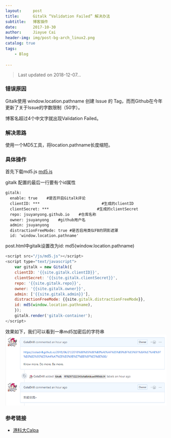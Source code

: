 ```yaml
---
layout:     post
title:      Gitalk “Validation Failed” 解决办法
subtitle:   博客插件
date:       2017-10-30
author:     Jiayue Cai 
header-img: img/post-bg-arch_linux2.png
catalog: true
tags:
    - Blog

---
```



> Last updated on 2018-12-07... 

### 错误原因

Gitalk使用 window.location.pathname 创建 Issue 的 Tag，而而Github在今年更新了关于Issue的字数限制（50字）。

博客名超过4个中文字就出现Validation Failed。

### 解决思路

使用一个MD5工具，将location.pathname长度缩短。

### 具体操作

首先下载md5.js [md5.js](https://github.com/blueimp/JavaScript-MD5/tree/master/js)

gitalk 配置的最后一行要有个id属性

```code
gitalk:
  enable: true    #是否开启Gitalk评论
  clientID: ***                           #生成的clientID
  clientSecret: ***                     #生成的clientSecret
  repo: jsuyanyong.github.io    #仓库名称
  owner: jsuyanyong    #github用户名
  admin: jsuyanyong
  distractionFreeMode: true #是否启用类似FB的阴影遮罩
  id: 'window.location.pathname'
```

post.html中gitalk设置改为id: md5(window.location.pathname)

```javascript
<script src="/js/md5.js"></script>
<script type="text/javascript">
    var gitalk = new Gitalk({
    clientID: '{{site.gitalk.clientID}}',
    clientSecret: '{{site.gitalk.clientSecret}}',
    repo: '{{site.gitalk.repo}}',
    owner: '{{site.gitalk.owner}}',
    admin: ['{{site.gitalk.admin}}'],
    distractionFreeMode: {{site.gitalk.distractionFreeMode}},
    id: md5(window.location.pathname),
    });
    gitalk.render('gitalk-container');
</script>
```

效果如下，我们可以看到一串md5加密后的字符串
![](/img/post/20171030/1.png)


### 参考链接

- [港科大Calpa](https://calpa.me/2018/03/10/gitalk-error-validation-failed-442-solution/)